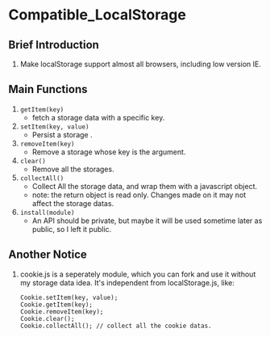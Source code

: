 Compatible_LocalStorage
==========================

## Brief Introduction ##
1.	Make localStorage support almost all browsers, including low version IE.

## Main Functions ##
1.	`getItem(key)`
	* fetch a storage data with a specific key.
2.  `setItem(key, value)`
	* Persist a storage . 
3.	`removeItem(key)`
	* Remove a storage whose key is the argument.
4.	`clear()`
	* Remove all the storages.
5.	`collectAll()`
	* Collect All the storage data, and wrap them with a javascript object.
	* note: the return object is read only. Changes made on it may not affect the storage datas.
6.	`install(module)`
	* An API should be private, but maybe it will be used sometime later as public, so I left it public.
	
## Another Notice ##
1.	cookie.js is a seperately module, which you can fork and use it without my storage data idea. It's independent from localStorage.js, like:
	
		Cookie.setItem(key, value);
		Cookie.getItem(key);
		Cookie.removeItem(key);
		Cookie.clear();
		Cookie.collectAll(); // collect all the cookie datas.
		
	
